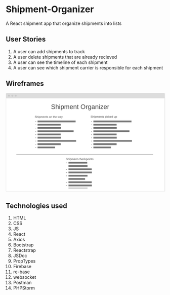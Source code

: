 # Shipment-Organizer
A React shipment app that organize shipments into lists 

## User Stories
1. A user can add shipments to track 
2. A user delete shipments that are already recieved 
3. A user can see the timeline of each shipment 
4. A user can see which shipment carrier is responsible for each shipment 

## Wireframes 
![wireframe](wireframe.png)

## Technologies used 
1. HTML 
2. CSS
3. JS 
4. React 
5. Axios 
6. Bootstrap 
7. Reactstrap
8. JSDoc
9. PropTypes
10. Firebase
11. re-base 
12. websocket 
13. Postman 
14. PHPStorm 
